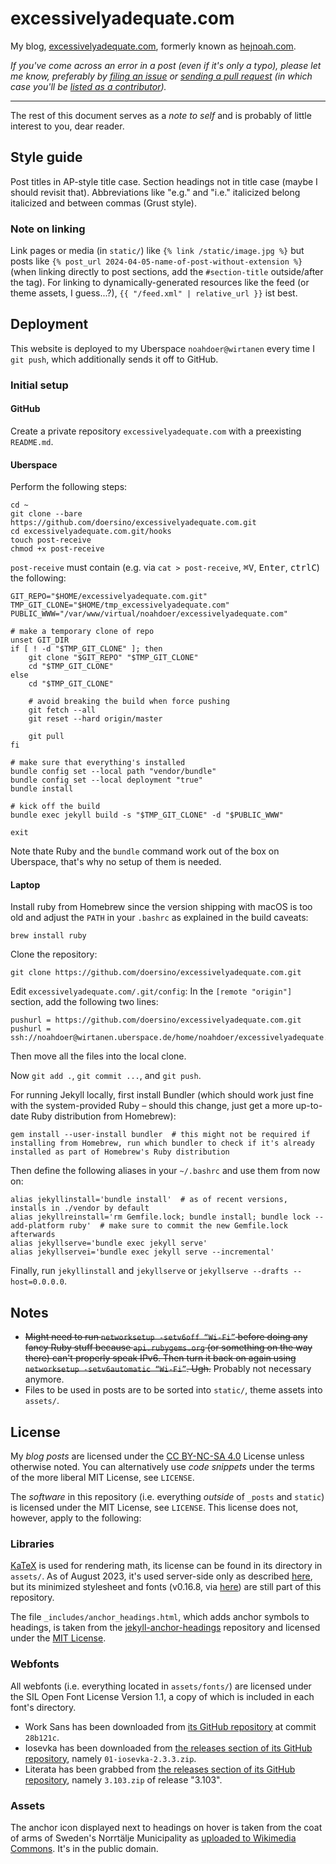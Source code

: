 # excessivelyadequate.com

My blog, [excessivelyadequate.com](https://excessivelyadequate.com), formerly known as [hejnoah.com](https://github.com/doersino/hejnoah.com).

*If you've come across an error in a post (even if it's only a typo), please let me know, preferably by [filing an issue](https://github.com/doersino/excessivelyadequate.com/issues/new) or [sending a pull request](https://github.com/doersino/excessivelyadequate.com) (in which case you'll be [listed as a contributor](https://github.com/doersino/excessivelyadequate.com/graphs/contributors)).*

---

The rest of this document serves as a *note to self* and is probably of little interest to you, dear reader.


## Style guide

Post titles in AP-style title case. Section headings not in title case (maybe I should revisit that). Abbreviations like "e.g." and "i.e." italicized belong italicized and between commas (Grust style).


### Note on linking

Link pages or media (in `static/`) like `{% link /static/image.jpg %}` but posts like `{% post_url 2024-04-05-name-of-post-without-extension %}` (when linking directly to post sections, add the `#section-title` outside/after the tag). For linking to dynamically-generated resources like the feed (or theme assets, I guess...?), `{{ "/feed.xml" | relative_url }}` ist best.


## Deployment

This website is deployed to my Uberspace `noahdoer@wirtanen` every time I `git push`, which additionally sends it off to GitHub.


### Initial setup

#### GitHub

Create a private repository `excessivelyadequate.com` with a preexisting `README.md`.


#### Uberspace

Perform the following steps:

```
cd ~
git clone --bare https://github.com/doersino/excessivelyadequate.com.git
cd excessivelyadequate.com.git/hooks
touch post-receive
chmod +x post-receive
```

`post-receive` must contain (e.g. via `cat > post-receive`, <kbd>⌘</kbd><kbd>V</kbd>, <kbd>Enter</kbd>, <kbd>ctrl</kbd><kbd>C</kbd>) the following:

```
GIT_REPO="$HOME/excessivelyadequate.com.git"
TMP_GIT_CLONE="$HOME/tmp_excessivelyadequate.com"
PUBLIC_WWW="/var/www/virtual/noahdoer/excessivelyadequate.com"

# make a temporary clone of repo
unset GIT_DIR
if [ ! -d "$TMP_GIT_CLONE" ]; then
    git clone "$GIT_REPO" "$TMP_GIT_CLONE"
    cd "$TMP_GIT_CLONE"
else
    cd "$TMP_GIT_CLONE"

    # avoid breaking the build when force pushing
    git fetch --all
    git reset --hard origin/master

    git pull
fi

# make sure that everything's installed
bundle config set --local path "vendor/bundle"
bundle config set --local deployment "true"
bundle install

# kick off the build
bundle exec jekyll build -s "$TMP_GIT_CLONE" -d "$PUBLIC_WWW"

exit
```

Note thate Ruby and the `bundle` command work out of the box on Uberspace, that's why no setup of them is needed.


#### Laptop

Install ruby from Homebrew since the version shipping with macOS is too old and adjust the `PATH` in your `.bashrc` as explained in the build caveats:

```
brew install ruby
```

Clone the repository:

```
git clone https://github.com/doersino/excessivelyadequate.com.git
```

Edit `excessivelyadequate.com/.git/config`: In the `[remote "origin"]` section, add the following two lines:

```
pushurl = https://github.com/doersino/excessivelyadequate.com.git
pushurl = ssh://noahdoer@wirtanen.uberspace.de/home/noahdoer/excessivelyadequate.com.git/
```

Then move all the files into the local clone.

Now `git add .`, `git commit ...`, and `git push`.

For running Jekyll locally, first install Bundler (which should work just fine with the system-provided Ruby – should this change, just get a more up-to-date Ruby distribution from Homebrew):

```
gem install --user-install bundler  # this might not be required if installing from Homebrew, run which bundler to check if it's already installed as part of Homebrew's Ruby distribution
```

Then define the following aliases in your `~/.bashrc` and use them from now on:

```
alias jekyllinstall='bundle install'  # as of recent versions, installs in ./vendor by default
alias jekyllreinstall='rm Gemfile.lock; bundle install; bundle lock --add-platform ruby'  # make sure to commit the new Gemfile.lock afterwards
alias jekyllserve='bundle exec jekyll serve'
alias jekyllservei='bundle exec jekyll serve --incremental'
```

Finally, run `jekyllinstall` and `jekyllserve` or `jekyllserve --drafts --host=0.0.0.0`.


## Notes

* ~~Might need to run `networksetup -setv6off “Wi-Fi”` before doing any fancy Ruby stuff because `api.rubygems.org` (or something on the way there) can't properly speak IPv6. Then turn it back on again using `networksetup -setv6automatic “Wi-Fi”`. Ugh.~~ Probably not necessary anymore.
* Files to be used in posts are to be sorted into `static/`, theme assets into `assets/`.


## License

My *blog posts* are licensed under the [CC BY-NC-SA 4.0](https://creativecommons.org/licenses/by-nc-sa/4.0/) License unless otherwise noted. You can alternatively use *code snippets* under the terms of the more liberal MIT License, see `LICENSE`.

The *software* in this repository (i.e. everything *outside* of `_posts` and `static`) is licensed under the  MIT License, see `LICENSE`. This license does not, however, apply to the following:

### Libraries

[KaTeX](https://katex.org) is used for rendering math, its license can be found in its directory in `assets/`. As of August 2023, it's used server-side only as described [here](https://www.xuningyang.com/blog/2021-01-11-katex-with-jekyll/), but its minimized stylesheet and fonts (v0.16.8, via [here](https://github.com/KaTeX/KaTeX/releases)) are still part of this repository.

The file `_includes/anchor_headings.html`, which adds anchor symbols to headings, is taken from the [jekyll-anchor-headings](https://github.com/allejo/jekyll-anchor-headings?tab=readme-ov-file) repository and licensed under the [MIT License](https://github.com/allejo/jekyll-anchor-headings/blob/master/LICENSE.md).

### Webfonts

All webfonts (i.e. everything located in `assets/fonts/`) are licensed under the SIL Open Font License Version 1.1, a copy of which is included in each font's directory.

* Work Sans has been downloaded from [its GitHub repository](https://github.com/weiweihuanghuang/Work-Sans) at commit `28b121c`.
* Iosevka has been downloaded from [the releases section of its GitHub repository](https://github.com/be5invis/Iosevka/releases), namely `01-iosevka-2.3.3.zip`.
* Literata has been grabbed from [the releases section of its GitHub repository](https://github.com/googlefonts/literata/releases/), namely `3.103.zip` of release "3.103".

### Assets

The anchor icon displayed next to headings on hover is taken from the coat of arms of Sweden's Norrtälje Municipality as [uploaded to Wikimedia Commons](https://commons.wikimedia.org/wiki/File:Norrtäljes_vapen.svg). It's in the public domain.
